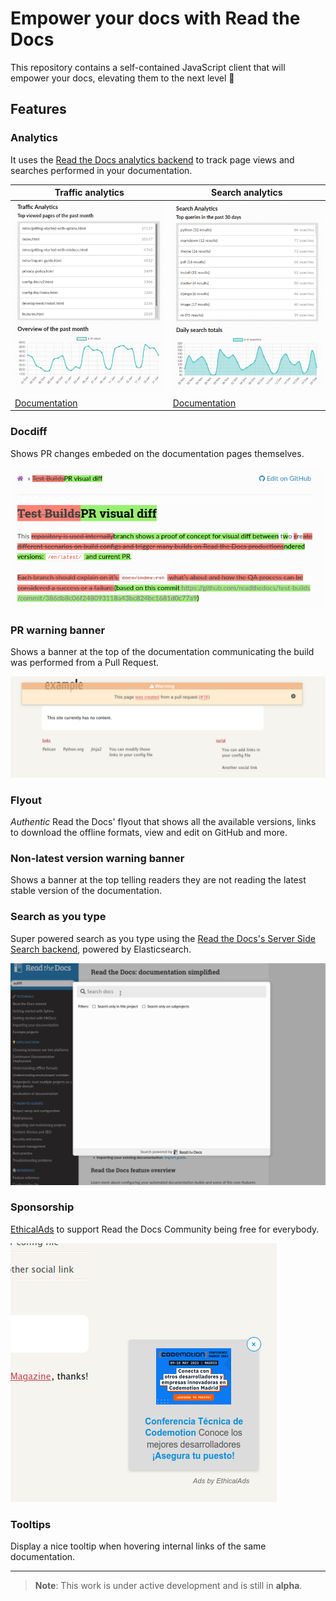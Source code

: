 # Empower your docs with Read the Docs

This repository contains a self-contained JavaScript client that will empower your docs,
elevating them to the next level 🚀

## Features


### Analytics

It uses the [Read the Docs analytics backend](https://docs.readthedocs.io/page/reference/analytics.html) to track page views and searches performed in your documentation.


| Traffic analytics | Search analytics |
| ------------------|----------------- |
| ![Traffic analytics](docs/traffic-analytics-example.png) | ![Search analytics](docs/search-analytics-example.png) |
| [Documentation](https://docs.readthedocs.io/page/analytics.html) | [Documentation](https://docs.readthedocs.io/page/guides/search-analytics.html) |


### Docdiff

Shows PR changes embeded on the documentation pages themselves.

![Docdiff example](docs/docdiff-example.png)


### PR warning banner

Shows a banner at the top of the documentation communicating the build was performed from a Pull Request.

![PR warning banner](docs/pr-warning-banner-example.png)


### Flyout

*Authentic* Read the Docs' flyout that shows all the available versions,
links to download the offline formats, view and edit on GitHub and more.


### Non-latest version warning banner

Shows a banner at the top telling readers they are not reading the latest stable version of the documentation.


### Search as you type

Super powered search as you type using the [Read the Docs's Server Side Search backend](https://docs.readthedocs.io/page/server-side-search/api.html),
powered by Elasticsearch.

![Search as you type](docs/search-as-you-type-example.gif)


### Sponsorship

[EthicalAds](https://www.ethicalads.io/) to support Read the Docs Community being free for everybody.


![EthicalAds](docs/ethical-ads-example.png)


### Tooltips

Display a nice tooltip when hovering internal links of the same documentation.

----

> **Note**:
> This work is under active development and is still in **alpha**.
